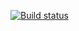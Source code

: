 [![Build status](https://ci.appveyor.com/api/projects/status/aj2m2jy54dkrl36w?svg=true)](https://ci.appveyor.com/project/regina-ms/events)
